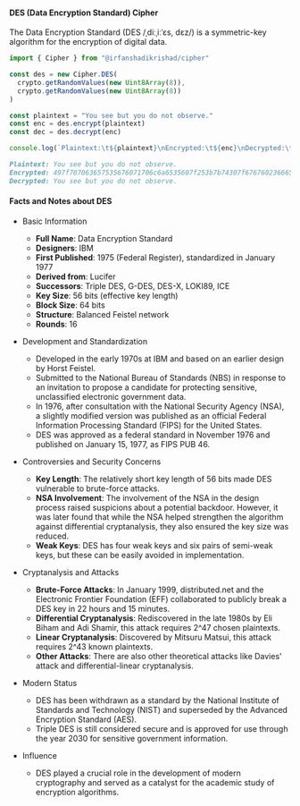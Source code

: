 #### DES (Data Encryption Standard) Cipher

The Data Encryption Standard (DES /ˌdiːˌiːˈɛs, dɛz/) is a symmetric-key algorithm for the encryption of digital data.

```ts
import { Cipher } from "@irfanshadikrishad/cipher"

const des = new Cipher.DES(
  crypto.getRandomValues(new Uint8Array(8)),
  crypto.getRandomValues(new Uint8Array(8))
)

const plaintext = "You see but you do not observe."
const enc = des.encrypt(plaintext)
const dec = des.decrypt(enc)

console.log(`Plaintext:\t${plaintext}\nEncrypted:\t${enc}\nDecrypted:\t${dec}`)
```

```markdown
Plaintext: You see but you do not observe.
Encrypted: 497f707063657535676071706c6a6535607f253b7b74307f6767602366653b04
Decrypted: You see but you do not observe.
```

#### Facts and Notes about DES

- Basic Information

  - **Full Name**: Data Encryption Standard
  - **Designers**: IBM
  - **First Published**: 1975 (Federal Register), standardized in January 1977
  - **Derived from**: Lucifer
  - **Successors**: Triple DES, G-DES, DES-X, LOKI89, ICE
  - **Key Size**: 56 bits (effective key length)
  - **Block Size**: 64 bits
  - **Structure**: Balanced Feistel network
  - **Rounds**: 16

- Development and Standardization

  - Developed in the early 1970s at IBM and based on an earlier design by Horst Feistel.
  - Submitted to the National Bureau of Standards (NBS) in response to an invitation to propose a candidate for protecting sensitive, unclassified electronic government data.
  - In 1976, after consultation with the National Security Agency (NSA), a slightly modified version was published as an official Federal Information Processing Standard (FIPS) for the United States.
  - DES was approved as a federal standard in November 1976 and published on January 15, 1977, as FIPS PUB 46.

- Controversies and Security Concerns

  - **Key Length**: The relatively short key length of 56 bits made DES vulnerable to brute-force attacks.
  - **NSA Involvement**: The involvement of the NSA in the design process raised suspicions about a potential backdoor. However, it was later found that while the NSA helped strengthen the algorithm against differential cryptanalysis, they also ensured the key size was reduced.
  - **Weak Keys**: DES has four weak keys and six pairs of semi-weak keys, but these can be easily avoided in implementation.

- Cryptanalysis and Attacks

  - **Brute-Force Attacks**: In January 1999, distributed.net and the Electronic Frontier Foundation (EFF) collaborated to publicly break a DES key in 22 hours and 15 minutes.
  - **Differential Cryptanalysis**: Rediscovered in the late 1980s by Eli Biham and Adi Shamir, this attack requires 2^47 chosen plaintexts.
  - **Linear Cryptanalysis**: Discovered by Mitsuru Matsui, this attack requires 2^43 known plaintexts.
  - **Other Attacks**: There are also other theoretical attacks like Davies' attack and differential-linear cryptanalysis.

- Modern Status

  - DES has been withdrawn as a standard by the National Institute of Standards and Technology (NIST) and superseded by the Advanced Encryption Standard (AES).
  - Triple DES is still considered secure and is approved for use through the year 2030 for sensitive government information.

- Influence

  - DES played a crucial role in the development of modern cryptography and served as a catalyst for the academic study of encryption algorithms.
